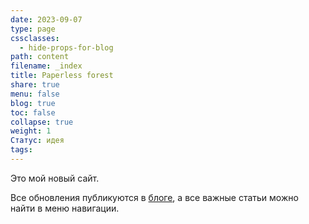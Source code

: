 ```yaml
---
date: 2023-09-07
type: page
cssclasses:
  - hide-props-for-blog
path: content
filename: _index
title: Paperless forest
share: true
menu: false
blog: true
toc: false
collapse: true
weight: 1
Статус: идея
tags:
---
```


Это мой новый сайт.

Все обновления публикуются в [блоге](https://anareaty.github.io/bloglink/), а все важные статьи можно найти в меню навигации.